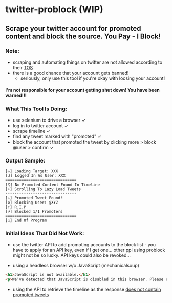 # twitter-problock (WIP)

## Scrape your twitter account for promoted content and block the source. You Pay - I Block!

### Note:

* scraping and automating things on twitter are not allowed according to their [TOS](https://twitter.com/en/tos)
* there is a good chance that your account gets banned!
  * seriously, only use this tool if you're okay with loosing your account!

#### I'm not responsible for your account getting shut down! You have been warned!!!

### What This Tool Is Doing:

* use selenium to drive a browser ✓
* log in to twitter account ✓
* scrape timeline ✓
* find any tweet marked with "promoted" ✓
* block the account that promoted the tweet by clicking more > block @user > confirm ✓

### Output Sample:

```
[☩] Loading Target: XXX
[⚷] Logged In As User: XXX
===============================
[⚲] No Promoted Content Found In Timeline
[⬇] Scrolling To Lazy Load Tweets
-------------------------------
[⚠] Promoted Tweet Found!
[⊘] Blocking User: @XYZ
[✝] R.I.P
[☭] Blocked 1/1 Promoters
===============================
[☑] End Of Program
```

### Initial Ideas That Did Not Work:

* use the twitter API to add promoting accounts to the block list - you have to apply for an API key, even if I get one... other ppl using problock might not be so lucky. API keys could also be revoked...

* using a headless browser w/o JavaScript (mechanicalsoup)

```html
<h1>JavaScript is not available.</h1>
<p>We’ve detected that JavaScript is disabled in this browser. Please enable JavaScript or switch to a supported browser to continue using twitter.com. You can see a list of supported browsers in our Help Center.</p>
```

* using the API to retrieve the timeline as the response [does not contain promoted tweets](https://stackoverflow.com/questions/54081154/twitter-api-how-to-retrieve-timeline-including-promoted-or-sponsored-tweets)

